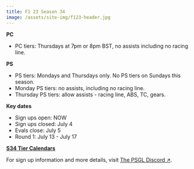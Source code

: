 ```yaml
---
title: F1 23 Season 34
image: /assets/site-img/f123-header.jpg
---
```


**PC**

* PC tiers: Thursdays at 7pm or 8pm BST, no assists including no racing line.

**PS**

* PS tiers: Mondays and Thursdays only. No PS tiers on Sundays this season.
* Monday PS tiers: no assists, including no racing line.
* Thursday PS tiers: allow assists - racing line, ABS, TC, gears.

**Key dates**

* Sign ups open: NOW
* Sign ups closed: July 4
* Evals close: July 5
* Round 1: July 13 - July 17

**[S34 Tier Calendars](/f1/calendar)**

For sign up information and more details, visit <a href="https://premiersimgl.com/discord" title="Sign-up on Discord" rel="noopener" target="_blank">The PSGL Discord&nbsp;↗</a>.
